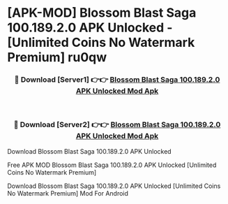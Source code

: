# [APK-MOD] Blossom Blast Saga 100.189.2.0 APK Unlocked - [Unlimited Coins No Watermark Premium] ru0qw



<div align="center">
<h3>🔴 Download [Server1] 👉👉 <a href="https://momento.my/?title=Blossom_Blast_Saga_100.189.2.0_APK_Unlocked">Blossom Blast Saga 100.189.2.0 APK Unlocked Mod Apk</a></h3><br>

<h3>🔴 Download [Server2] 👉👉 <a href="https://momento.my/?title=Blossom_Blast_Saga_100.189.2.0_APK_Unlocked">Blossom Blast Saga 100.189.2.0 APK Unlocked Mod Apk</a></h3>
</div>



Download Blossom Blast Saga 100.189.2.0 APK Unlocked 

Free APK MOD Blossom Blast Saga 100.189.2.0 APK Unlocked [Unlimited Coins No Watermark Premium]

Download Blossom Blast Saga 100.189.2.0 APK Unlocked [Unlimited Coins No Watermark Premium] Mod For Android
